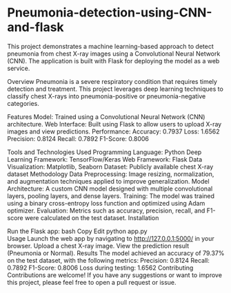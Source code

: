 # Pneumonia-detection-using-CNN-and-flask
This project demonstrates a machine learning-based approach to detect pneumonia from chest X-ray images using a Convolutional Neural Network (CNN). The application is built with Flask for deploying the model as a web service.

Overview
Pneumonia is a severe respiratory condition that requires timely detection and treatment. This project leverages deep learning techniques to classify chest X-rays into pneumonia-positive or pneumonia-negative categories.

Features
Model: Trained using a Convolutional Neural Network (CNN) architecture.
Web Interface: Built using Flask to allow users to upload X-ray images and view predictions.
Performance:
Accuracy: 0.7937
Loss: 1.6562
Precision: 0.8124
Recall: 0.7892
F1-Score: 0.8006

Tools and Technologies Used
Programming Language: Python
Deep Learning Framework: TensorFlow/Keras
Web Framework: Flask
Data Visualization: Matplotlib, Seaborn
Dataset: Publicly available chest X-ray dataset
Methodology
Data Preprocessing:
Image resizing, normalization, and augmentation techniques applied to improve generalization.
Model Architecture:
A custom CNN model designed with multiple convolutional layers, pooling layers, and dense layers.
Training:
The model was trained using a binary cross-entropy loss function and optimized using Adam optimizer.
Evaluation:
Metrics such as accuracy, precision, recall, and F1-score were calculated on the test dataset.
Installation
 
Run the Flask app:
bash
Copy
Edit
python app.py  
Usage
Launch the web app by navigating to http://127.0.0.1:5000/ in your browser.
Upload a chest X-ray image.
View the prediction result (Pneumonia or Normal).
Results
The model achieved an accuracy of 79.37% on the test dataset, with the following metrics:
Precision: 0.8124
Recall: 0.7892
F1-Score: 0.8006
Loss during testing: 1.6562
Contributing
Contributions are welcome! If you have any suggestions or want to improve this project, please feel free to open a pull request or issue.

